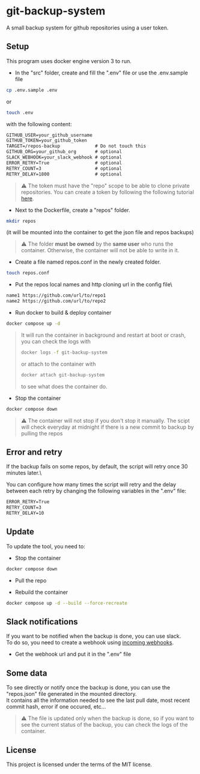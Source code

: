 # git-backup-system

A small backup system for github repositories using a user token.

## Setup

This program uses docker engine version 3 to run.

- In the "src" folder, create and fill the ".env" file or use the .env.sample file

```bash
cp .env.sample .env
```

or

```bash
touch .env
```

with the following content:

```txt
GITHUB_USER=your_github_username
GITHUB_TOKEN=your_github_token
TARGET=/repos-backup             # Do not touch this
GITHUB_ORG=your_github_org       # optional
SLACK_WEBHOOK=your_slack_webhook # optional
ERROR_RETRY=True                 # optional
RETRY_COUNT=3                    # optional
RETRY_DELAY=1800                 # optional
```

> :warning: The token must have the "repo" scope to be able to clone private repositories. You can create a token by following the following tutorial [here](https://docs.github.com/en/enterprise-server@3.6/authentication/keeping-your-account-and-data-secure/managing-your-personal-access-tokens).

- Next to the Dockerfile, create a "repos" folder.

```bash
mkdir repos
```

(it will be mounted into the container to get the json file and repos backups)

> :warning: The folder **must be owned** by the **same user** who runs the container. Otherwise, the container will not be able to write in it.

- Create a file named repos.conf in the newly created folder.

```bash
touch repos.conf
```

- Put the repos local names and http cloning url in the config file\

```txt
name1 https://github.com/url/to/repo1
name2 https://github.com/url/to/repo2
```

- Run docker to build & deploy container

```bash
docker compose up -d
```

> It will run the container in background and restart at boot or crash, you can check the logs with
>
> ```bash
> docker logs -f git-backup-system
> ```
>
> or attach to the container with
>
> ```bash
> docker attach git-backup-system
> ```
>
> to see what does the container do.

- Stop the container

```bash
docker compose down
```

> :warning: The container will not stop if you don't stop it manually. The scipt will check everyday at midnight if there is a new commit to backup by pulling the repos

## Error and retry

If the backup fails on some repos, by default, the script will retry once 30 minutes later.\

You can configure how many times the script will retry and the delay between each retry by changing the following variables in the ".env" file:

```txt
ERROR_RETRY=True
RETRY_COUNT=3
RETRY_DELAY=10
```

## Update

To update the tool, you need to:

- Stop the container

```bash
docker compose down
```

- Pull the repo

- Rebuild the container

```bash
docker compose up -d --build --force-recreate
```

## Slack notifications

If you want to be notified when the backup is done, you can use slack.\
To do so, you need to create a webhook using [incoming webhooks](https://innowideteam.slack.com/apps/A0F7XDUAZ-incoming-webhooks).

- Get the webhook url and put it in the ".env" file

## Some data

To see directly or notify once the backup is done, you can use the "repos.json" file generated in the mounted directory.\
It contains all the information needed to see the last pull date, most recent commit hash, error if one occured, etc...

> :warning: The file is updated only when the backup is done, so if you want to see the current status of the backup, you can check the logs of the container.

## License

This project is licensed under the terms of the MIT license.
